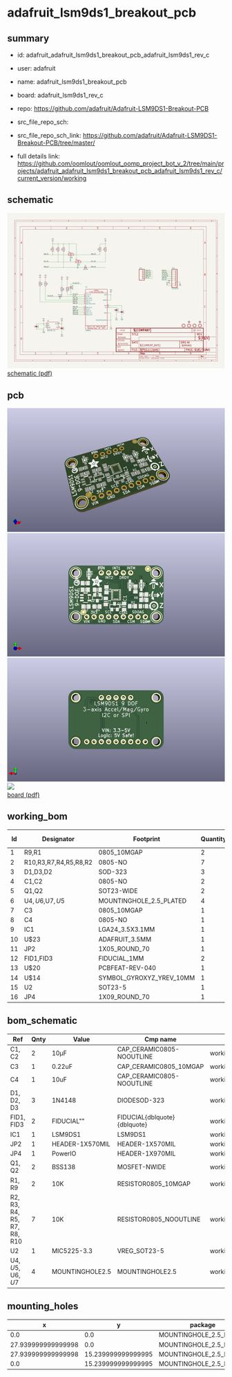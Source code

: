# adafruit_lsm9ds1_breakout_pcb
 
## summary 
* id: adafruit_adafruit_lsm9ds1_breakout_pcb_adafruit_lsm9ds1_rev_c
* user: adafruit
* name: adafruit_lsm9ds1_breakout_pcb
* board: adafruit_lsm9ds1_rev_c
* repo: https://github.com/adafruit/Adafruit-LSM9DS1-Breakout-PCB



* src_file_repo_sch: 
* src_file_repo_sch_link: https://github.com/adafruit/Adafruit-LSM9DS1-Breakout-PCB/tree/master/
* full details link: https://github.com/oomlout/oomlout_oomp_project_bot_v_2/tree/main/projects/adafruit_adafruit_lsm9ds1_breakout_pcb_adafruit_lsm9ds1_rev_c/current_version/working  

## schematic  
![](working_schematic_600.png)  
[schematic (pdf)](working_schematic.pdf)  

## pcb  
![](working_3d_600.png) 
![](working_3d_front_600.png)  
![](working_3d_back_600.png)  
![](working_600.png)  
[board (pdf)](working.pdf)  

## working_bom
| Id | Designator | Footprint | Quantity | Designation | Supplier and ref |  | None | 
| --- | --- | --- | --- | --- | --- | --- | --- | 
| 1 | R9,R1 | 0805_10MGAP | 2 | 10K |  |  | [''] | 
| 2 | R10,R3,R7,R4,R5,R8,R2 | 0805-NO | 7 | 10K |  |  | [''] | 
| 3 | D1,D3,D2 | SOD-323 | 3 | 1N4148 |  |  | [''] | 
| 4 | C1,C2 | 0805-NO | 2 | 10µF |  |  | [''] | 
| 5 | Q1,Q2 | SOT23-WIDE | 2 | BSS138 |  |  | [''] | 
| 6 | U$4,U$6,U$7,U$5 | MOUNTINGHOLE_2.5_PLATED | 4 | MOUNTINGHOLE2.5 |  |  | [''] | 
| 7 | C3 | 0805_10MGAP | 1 | 0.22uF |  |  | [''] | 
| 8 | C4 | 0805-NO | 1 | 10uF |  |  | [''] | 
| 9 | IC1 | LGA24_3.5X3.1MM | 1 | LSM9DS1 |  |  | [''] | 
| 10 | U$23 | ADAFRUIT_3.5MM | 1 |  |  |  | [''] | 
| 11 | JP2 | 1X05_ROUND_70 | 1 |  |  |  | [''] | 
| 12 | FID1,FID3 | FIDUCIAL_1MM | 2 | FIDUCIAL" |  |  | [''] | 
| 13 | U$20 | PCBFEAT-REV-040 | 1 |  |  |  | [''] | 
| 14 | U$14 | SYMBOL_GYROXYZ_YREV_10MM | 1 |  |  |  | [''] | 
| 15 | U2 | SOT23-5 | 1 | MIC5225-3.3 |  |  | [''] | 
| 16 | JP4 | 1X09_ROUND_70 | 1 | PowerIO |  |  | [''] | 


## bom_schematic
| Ref | Qnty | Value | Cmp name | Footprint | Description | Vendor | DNP | 
| --- | --- | --- | --- | --- | --- | --- | --- | 
| C1, C2 | 2 | 10µF | CAP_CERAMIC0805-NOOUTLINE | working:0805-NO |  |  |  | 
| C3 | 1 | 0.22uF | CAP_CERAMIC0805_10MGAP | working:0805_10MGAP |  |  |  | 
| C4 | 1 | 10uF | CAP_CERAMIC0805-NOOUTLINE | working:0805-NO |  |  |  | 
| D1, D2, D3 | 3 | 1N4148 | DIODESOD-323 | working:SOD-323 |  |  |  | 
| FID1, FID3 | 2 | FIDUCIAL"" | FIDUCIAL{dblquote}{dblquote} | working:FIDUCIAL_1MM |  |  |  | 
| IC1 | 1 | LSM9DS1 | LSM9DS1 | working:LGA24_3.5X3.1MM |  |  |  | 
| JP2 | 1 | HEADER-1X570MIL | HEADER-1X570MIL | working:1X05_ROUND_70 |  |  |  | 
| JP4 | 1 | PowerIO | HEADER-1X970MIL | working:1X09_ROUND_70 |  |  |  | 
| Q1, Q2 | 2 | BSS138 | MOSFET-NWIDE | working:SOT23-WIDE |  |  |  | 
| R1, R9 | 2 | 10K | RESISTOR0805_10MGAP | working:0805_10MGAP |  |  |  | 
| R2, R3, R4, R5, R7, R8, R10 | 7 | 10K | RESISTOR0805_NOOUTLINE | working:0805-NO |  |  |  | 
| U2 | 1 | MIC5225-3.3 | VREG_SOT23-5 | working:SOT23-5 |  |  |  | 
| U$4, U$5, U$6, U$7 | 4 | MOUNTINGHOLE2.5 | MOUNTINGHOLE2.5 | working:MOUNTINGHOLE_2.5_PLATED |  |  |  | 


## mounting_holes
| x | y | package | value | ref | size | 
| --- | --- | --- | --- | --- | --- | 
| 0.0 | 0.0 | MOUNTINGHOLE_2.5_PLATED | MOUNTINGHOLE2.5 | U$4 | m3 | 
| 27.939999999999998 | 0.0 | MOUNTINGHOLE_2.5_PLATED | MOUNTINGHOLE2.5 | U$5 | m3 | 
| 27.939999999999998 | 15.239999999999995 | MOUNTINGHOLE_2.5_PLATED | MOUNTINGHOLE2.5 | U$6 | m3 | 
| 0.0 | 15.239999999999995 | MOUNTINGHOLE_2.5_PLATED | MOUNTINGHOLE2.5 | U$7 | m3 | 


